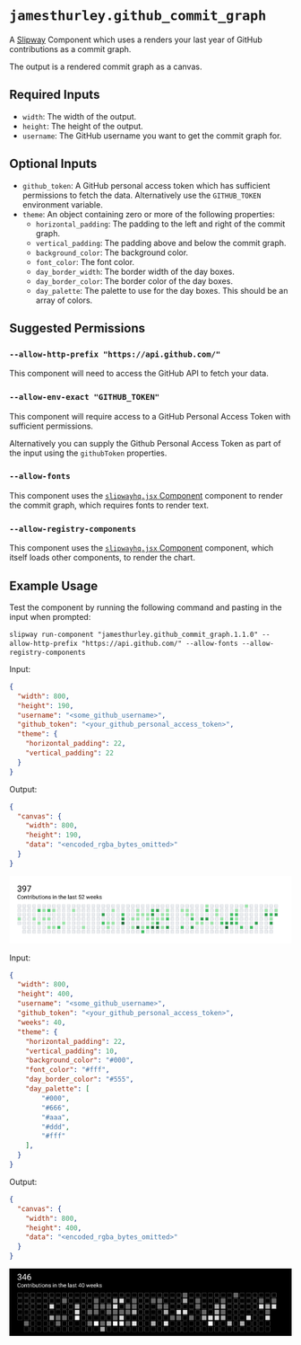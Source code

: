 # `jamesthurley.github_commit_graph`

A [Slipway](https://slipway.co/) Component which uses a renders your last year
of GitHub contributions as a commit graph.

The output is a rendered commit graph as a canvas.

## Required Inputs

- `width`: The width of the output.
- `height`: The height of the output.
- `username`: The GitHub username you want to get the commit graph for.

## Optional Inputs

- `github_token`: A GitHub personal access token which has sufficient permissions to fetch the data.
Alternatively use the `GITHUB_TOKEN` environment variable.
- `theme`: An object containing zero or more of the following properties:
  - `horizontal_padding`: The padding to the left and right of the commit graph.
  - `vertical_padding`: The padding above and below the commit graph.
  - `background_color`: The background color.
  - `font_color`: The font color.
  - `day_border_width`: The border width of the day boxes.
  - `day_border_color`: The border color of the day boxes.
  - `day_palette`: The palette to use for the day boxes. This should be an array of colors.

## Suggested Permissions

### `--allow-http-prefix "https://api.github.com/"`

This component will need to access the GitHub API to fetch your data.

### `--allow-env-exact "GITHUB_TOKEN"`

This component will require access to a GitHub Personal Access Token with sufficient permissions.

Alternatively you can supply the Github Personal Access Token as part of the input
using the `githubToken` properties.

### `--allow-fonts`

This component uses the [`slipwayhq.jsx` Component](https://github.com/slipwayhq/slipway_jsx) component 
to render the commit graph, which requires fonts to render text.

### `--allow-registry-components`

This component uses the [`slipwayhq.jsx` Component](https://github.com/slipwayhq/slipway_jsx) component,
which itself loads other components, to render the chart.

## Example Usage

Test the component by running the following command and pasting in the input when prompted:
```
slipway run-component "jamesthurley.github_commit_graph.1.1.0" --allow-http-prefix "https://api.github.com/" --allow-fonts --allow-registry-components
```

Input:
```json
{
  "width": 800,
  "height": 190,
  "username": "<some_github_username>",
  "github_token": "<your_github_personal_access_token>",
  "theme": {
    "horizontal_padding": 22,
    "vertical_padding": 22
  }
}
```

Output:
```json
{
  "canvas": {
    "width": 800,
    "height": 190,
    "data": "<encoded_rgba_bytes_omitted>"
  }
}
```

![Example Output](example-output.png)



Input:
```json
{
  "width": 800,
  "height": 400,
  "username": "<some_github_username>",
  "github_token": "<your_github_personal_access_token>",
  "weeks": 40,
  "theme": {
    "horizontal_padding": 22,
    "vertical_padding": 10,
    "background_color": "#000",
    "font_color": "#fff",
    "day_border_color": "#555",
    "day_palette": [
        "#000",
        "#666",
        "#aaa",
        "#ddd",
        "#fff"
    ],
  }
}
```

Output:
```json
{
  "canvas": {
    "width": 800,
    "height": 400,
    "data": "<encoded_rgba_bytes_omitted>"
  }
}
```

![Example Output](example-output-dark.png)